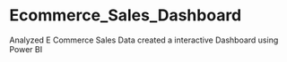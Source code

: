 # Ecommerce_Sales_Dashboard
Analyzed E Commerce Sales Data created a interactive Dashboard using Power BI
